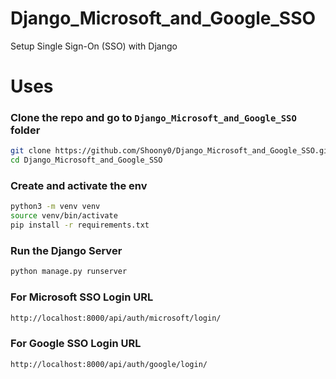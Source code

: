 # Django_Microsoft_and_Google_SSO
Setup Single Sign-On (SSO) with Django

# Uses
### Clone the repo and go to `Django_Microsoft_and_Google_SSO` folder
```bash
git clone https://github.com/Shoony0/Django_Microsoft_and_Google_SSO.git
cd Django_Microsoft_and_Google_SSO
```

### Create and activate the env
```bash
python3 -m venv venv
source venv/bin/activate
pip install -r requirements.txt
```
### Run the Django Server
```bash
python manage.py runserver
```

### For Microsoft SSO Login URL
```bash
http://localhost:8000/api/auth/microsoft/login/
```

### For Google SSO Login URL
```bash
http://localhost:8000/api/auth/google/login/
```
